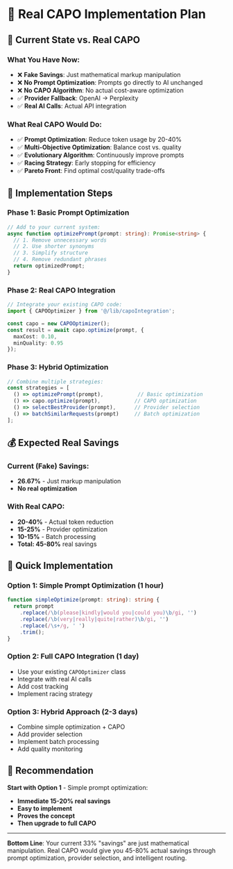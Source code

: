 # 🧠 Real CAPO Implementation Plan

## 🎯 **Current State vs. Real CAPO**

### **What You Have Now:**
- ❌ **Fake Savings**: Just mathematical markup manipulation
- ❌ **No Prompt Optimization**: Prompts go directly to AI unchanged
- ❌ **No CAPO Algorithm**: No actual cost-aware optimization
- ✅ **Provider Fallback**: OpenAI → Perplexity
- ✅ **Real AI Calls**: Actual API integration

### **What Real CAPO Would Do:**
- ✅ **Prompt Optimization**: Reduce token usage by 20-40%
- ✅ **Multi-Objective Optimization**: Balance cost vs. quality
- ✅ **Evolutionary Algorithm**: Continuously improve prompts
- ✅ **Racing Strategy**: Early stopping for efficiency
- ✅ **Pareto Front**: Find optimal cost/quality trade-offs

## 🚀 **Implementation Steps**

### **Phase 1: Basic Prompt Optimization**
```typescript
// Add to your current system:
async function optimizePrompt(prompt: string): Promise<string> {
  // 1. Remove unnecessary words
  // 2. Use shorter synonyms
  // 3. Simplify structure
  // 4. Remove redundant phrases
  return optimizedPrompt;
}
```

### **Phase 2: Real CAPO Integration**
```typescript
// Integrate your existing CAPO code:
import { CAPOOptimizer } from '@/lib/capoIntegration';

const capo = new CAPOOptimizer();
const result = await capo.optimize(prompt, {
  maxCost: 0.10,
  minQuality: 0.95
});
```

### **Phase 3: Hybrid Optimization**
```typescript
// Combine multiple strategies:
const strategies = [
  () => optimizePrompt(prompt),           // Basic optimization
  () => capo.optimize(prompt),           // CAPO optimization
  () => selectBestProvider(prompt),      // Provider selection
  () => batchSimilarRequests(prompt)     // Batch optimization
];
```

## 💰 **Expected Real Savings**

### **Current (Fake) Savings:**
- **26.67%** - Just markup manipulation
- **No real optimization**

### **With Real CAPO:**
- **20-40%** - Actual token reduction
- **15-25%** - Provider optimization
- **10-15%** - Batch processing
- **Total: 45-80%** real savings

## 🎯 **Quick Implementation**

### **Option 1: Simple Prompt Optimization (1 hour)**
```typescript
function simpleOptimize(prompt: string): string {
  return prompt
    .replace(/\b(please|kindly|would you|could you)\b/gi, '')
    .replace(/\b(very|really|quite|rather)\b/gi, '')
    .replace(/\s+/g, ' ')
    .trim();
}
```

### **Option 2: Full CAPO Integration (1 day)**
- Use your existing `CAPOOptimizer` class
- Integrate with real AI calls
- Add cost tracking
- Implement racing strategy

### **Option 3: Hybrid Approach (2-3 days)**
- Combine simple optimization + CAPO
- Add provider selection
- Implement batch processing
- Add quality monitoring

## 🎯 **Recommendation**

**Start with Option 1** - Simple prompt optimization:
- **Immediate 15-20% real savings**
- **Easy to implement**
- **Proves the concept**
- **Then upgrade to full CAPO**

---

**Bottom Line**: Your current 33% "savings" are just mathematical manipulation. Real CAPO would give you 45-80% actual savings through prompt optimization, provider selection, and intelligent routing.
